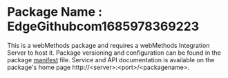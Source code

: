 # Package Name : EdgeGithubcom1685978369223
This is a webMethods package and requires a webMethods Integration Server to host it. Package versioning and configuration can be found in the package [manifest](./EdgeGithubcom1685978369223/manifest.v3) file. Service and API documentation is available on the package's home page http://&lt;server&gt;:&lt;port&gt;/&lt;packagename>.